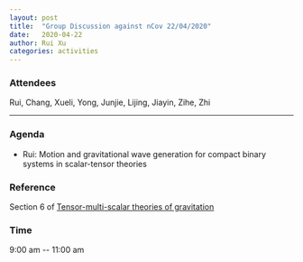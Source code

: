 ```yaml
---
layout: post
title:  "Group Discussion against nCov 22/04/2020"
date:   2020-04-22
author: Rui Xu
categories: activities
---
```



### Attendees


Rui, Chang, Xueli, Yong, Junjie, Lijing, Jiayin, Zihe, Zhi

---

### Agenda

- Rui: Motion and gravitational wave generation for compact binary systems in scalar-tensor theories


### Reference

Section 6 of [Tensor-multi-scalar theories of gravitation](https://iopscience.iop.org/article/10.1088/0264-9381/9/9/015)


### Time

9:00 am -- 11:00 am
